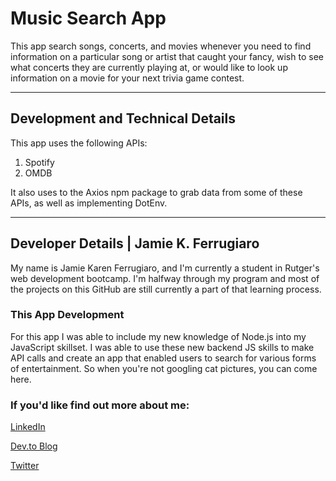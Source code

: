 # Music Search App

This app search songs, concerts, and movies whenever you need to find information on a particular song or artist that caught your fancy, wish to see what concerts they are currently playing at, or would like to look up information on a movie for your next trivia game contest.

<hr>

## Development and Technical Details

This app uses the following APIs:

1. Spotify
3. OMDB

It also uses to the Axios npm package to grab data from some of these APIs, as well as implementing DotEnv.

<hr>

## Developer Details | Jamie K. Ferrugiaro

My name is Jamie Karen Ferrugiaro, and I'm currently a student in Rutger's web development bootcamp. I'm halfway through my program and most of the projects on this GitHub are still currently a part of that learning process.

### This App Development
For this app I was able to include my new knowledge of Node.js into my JavaScript skillset. I was able to use these new backend JS skills to make API calls and create an app that enabled users to search for various forms of entertainment. So when you're not googling cat pictures, you can come here.

### If you'd like find out more about me:

[LinkedIn](https://www.linked.in/in/jamiekaren)

[Dev.to Blog](https://dev.to/jamiekaren)

[Twitter](https://www.twitter.com/missjamiekaren)

